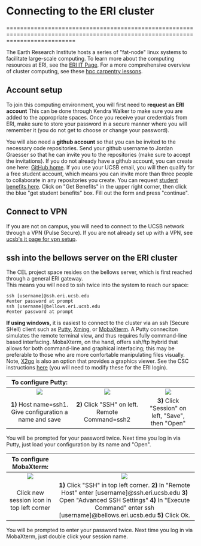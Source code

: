 # Connecting to the ERI cluster
================================================================================================================================

The Earth Research Institute hosts a series of "fat-node" linux systems to facilitate large-scale computing.
To learn more about the computing resources at ERI, see the [ERI IT Page](https://www.eri.ucsb.edu/it-resources).
For a more comprehensive overview of cluster computing, see these [hpc carpentry lessons](http://www.hpc-carpentry.org/hpc-shell).

## Account setup

To join this computing environment, you will first need to **request an ERI account** This can be done through Kendra Walker to make sure you are added to the appropriate spaces. Once you receive your credentials from ERI, make sure to store your password in a secure manner where you will remember it (you do not get to choose or change your password).

You will also need a **github account** so that you can be invited to the necessary code repositories. Send your github username to Jordan Graesser so that he can invite you to the repositories (make sure to accept the invitations). If you do not already have a github account, you can create one here: [GitHub home](https://github.com/). If you use your UCSB email, you will then qualify for a free student account, which means you can invite more than three people to collaborate in any repositories you create. You can request [student benefits here](https://education.github.com/). Click on "Get Benefits" in the upper right corner, then click the blue "get student benefits" box. Fill out the form and press "continue". 

## Connect to VPN

If you are not on campus, you will need to connect to the UCSB network through a VPN (Pulse Secure). 
If you are not already set up with a VPN, see [ucsb's it page for vpn setup](https://www.it.ucsb.edu/pulse-secure-campus-vpn/get-connected-vpn).

## ssh into the bellows server on the ERI cluster

The CEL project space resides on the bellows server, which is first reached through a general ERI gateway.  
This means you will need to ssh twice into the system to reach our space:

```
ssh [username]@ssh.eri.ucsb.edu
#enter password at prompt
ssh [username]@bellows.eri.ucsb.edu
#enter password at prompt
```

**If using windows,** it is easiest to connect to the cluster via an ssh (Secure SHell) client such as [Putty](http://www.chiark.greenend.org.uk/~sgtatham/putty/), [Xming](http://sourceforge.net/projects/xming/), or [MobaXterm](https://mobaxterm.mobatek.net/). A Putty conneciton simulates the remote terminal view, and thus requires fully command-line based interfacing. MobaXterm, on the hand, offers ssh/ftp hybrid that allows for both command-line and graphical interfacing; this may be preferable to those who are more confortable manipulating files visually. Note, [X2go](https://wiki.x2go.org/doku.php/download:start) is also an option that provides a graphics viewer. See the CSC instructions [here](http://csc.cnsi.ucsb.edu/docs/using-x2go-gui-login-knot-or-pod) (you will need to modify these for the ERI login).

| **To configure Putty:**  |                       |                                          |
| :------------------------------------: | :------------------------------------: | :-------------------------------------: |
|   ![](/Images/Putty1.jpg)              |  ![](/Images/Putty2.jpg)               |   ![](/Images/Putty3.jpg)               |
|**1)** Host name=ssh1. Give configuration a name and save  |**2)** Click "SSH" on left. Remote Command=ssh2 |**3)** Click "Session" on left, "Save", then "Open" |         
You will be prompted for your password twice.
Next time you log in via Putty, just load your configuration by its name and "Open".

|**To configure MobaXterm:** |                                 |
| :---------------------------------------: | :---------------------: |
|   ![](/Images/Moba1.png)                  | ![](/Images/Moba2.png) |
| Click new session icon in top left corner |  **1)** Click "SSH" in top left corner. **2)** In "Remote Host" enter [username]@ssh.eri.ucsb.edu **3)** Open "Advanced SSH Settings" **4)** In "Execute Command" enter ssh [username]@bellows.eri.ucsb.edu **5)** Click Ok. |
You will be prompted to enter your password twice.
Next time you log in via MobaXterm, just double click your session name.
